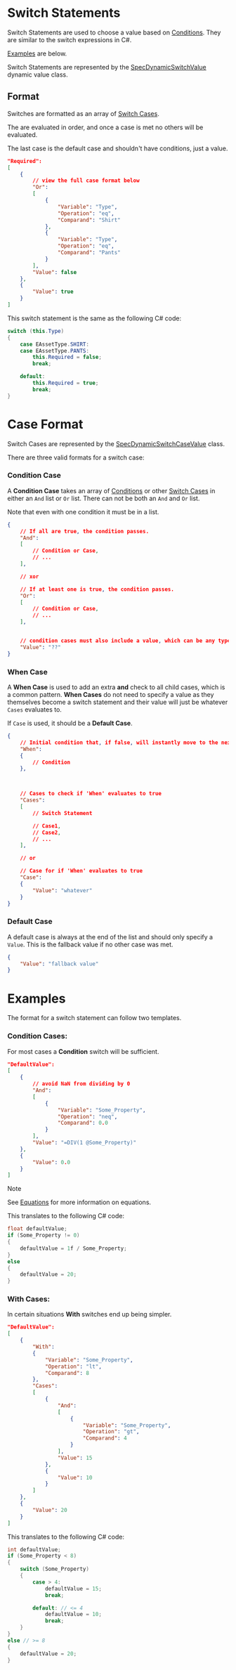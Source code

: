 # Switch Statements
Switch Statements are used to choose a value based on [Conditions](./conditions.md).
They are similar to the switch expressions in C#.

[Examples](./switch-statements.md#examples) are below.

Switch Statements are represented by the [SpecDynamicSwitchValue](../api/DanielWillett.UnturnedDataFileLspServer.Data.Properties.SpecDynamicSwitchValue.yml) dynamic value class.

## Format
Switches are formatted as an array of [Switch Cases](./switch-statements.md#case-format).

The are evaluated in order, and once a case is met no others will be evaluated.

The last case is the default case and shouldn't have conditions, just a value.
```json
"Required":
[
    {
        // view the full case format below
        "Or":
        [
            {
                "Variable": "Type",
                "Operation": "eq",
                "Comparand": "Shirt"
            },
            {
                "Variable": "Type",
                "Operation": "eq",
                "Comparand": "Pants"
            }
        ],
        "Value": false
    },
    {
        "Value": true
    }
]
```
This switch statement is the same as the following C# code:
```cs
switch (this.Type)
{
    case EAssetType.SHIRT:
    case EAssetType.PANTS:
        this.Required = false;
        break;

    default:
        this.Required = true;
        break;
}
```

# Case Format

Switch Cases are represented by the [SpecDynamicSwitchCaseValue](../api/DanielWillett.UnturnedDataFileLspServer.Data.Properties.SpecDynamicSwitchCaseValue.yml) class.

There are three valid formats for a switch case:

### Condition Case

A <b>Condition Case</b> takes an array of [Conditions](./conditions.md) or other [Switch Cases](./switch-statements.md#case-format) in either an `And` list or `Or` list. There can not be both an `And` and `Or` list.

Note that even with one condition it must be in a list.
```json
{
    // If all are true, the condition passes.
    "And":
    [
        // Condition or Case,
        // ...
    ],

    // xor

    // If at least one is true, the condition passes.
    "Or":
    [
        // Condition or Case,
        // ...
    ],


    // condition cases must also include a value, which can be any type
    "Value": "??"
}
```

### When Case

A <b>When Case</b> is used to add an extra <b>and</b> check to all child cases, which is a common pattern. <b>When Cases</b> do not need to specify a value as they themselves become a switch statement and their value will just be whatever `Cases` evaluates to.

If `Case` is used, it should be a <b>Default Case</b>.

```json
{
    // Initial condition that, if false, will instantly move to the next case.
    "When":
    {
        // Condition
    },



    // Cases to check if 'When' evaluates to true
    "Cases":
    [
        // Switch Statement

        // Case1,
        // Case2,
        // ...
    ],

    // or

    // Case for if 'When' evaluates to true
    "Case":
    {
        "Value": "whatever"
    }
}
```

### Default Case
A default case is always at the end of the list and should only specify a `Value`. This is the fallback value if no other case was met. 
```json
{
    "Value": "fallback value"
}
```

# Examples

The format for a switch statement can follow two templates.

### Condition Cases:
For most cases a <b>Condition</b> switch will be sufficient.

```json
"DefaultValue":
[
    {
        // avoid NaN from dividing by 0
        "And":
        [
            {
                "Variable": "Some_Property",
                "Operation": "neq",
                "Comparand": 0.0
            }
        ],
        "Value": "=DIV(1 @Some_Property)"
    },
    {
        "Value": 0.0
    }
]
```
> [!NOTE]
> See [Equations](./equations.md) for more information on equations.

This translates to the following C# code:
```cs
float defaultValue;
if (Some_Property != 0)
{
    defaultValue = 1f / Some_Property;
}
else
{
    defaultValue = 20;
}
```

### With Cases:
In certain situations <b>With</b> switches end up being simpler.
```json
"DefaultValue":
[
    {
        "With":
        {
            "Variable": "Some_Property",
            "Operation": "lt",
            "Comparand": 8
        },
        "Cases":
        [
            {
                "And":
                [
                    {
                        "Variable": "Some_Property",
                        "Operation": "gt",
                        "Comparand": 4
                    }
                ],
                "Value": 15
            },
            {
                "Value": 10
            }
        ]
    },
    {
        "Value": 20
    }
]
```
This translates to the following C# code:
```cs
int defaultValue;
if (Some_Property < 8)
{
    switch (Some_Property)
    {
        case > 4:
            defaultValue = 15;
            break;

        default: // <= 4
            defaultValue = 10;
            break;
    }
}
else // >= 8
{
    defaultValue = 20;
}
```